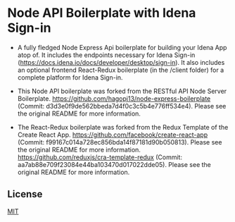 # Node API Boilerplate with Idena Sign-in

- A fully fledged Node Express Api boilerplate for building your Idena App atop of. It includes the endpoints necessary for Idena Sign-in (https://docs.idena.io/docs/developer/desktop/sign-in). It also includes an optional frontend React-Redux boilerplate (in the /client folder) for a complete platform for Idena Sign-in.

- This Node API boilerplate was forked from the RESTful API Node Server Boilerplate. https://github.com/hagopj13/node-express-boilerplate (Commit: d3d3e0f9de562bbeda7d4f0c3c5b4e776ff534e4). Please see the original README for more information.

- The React-Redux boilerplate was forked from the Redux Template of the Create React App. https://github.com/facebook/create-react-app (Commit: f99167c014a728ec856bda14f87181d90b050813). Please see the original README for more information. https://github.com/reduxjs/cra-template-redux (Commit: aa7ab88e709f23084e44ba103470d017022dde05). Please see the original README for more information.

## License

[MIT](LICENSE)
